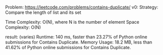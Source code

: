 Problem: https://leetcode.com/problems/contains-duplicate/
v0:
Strategy: Compare the length of list and its set

Time Complexity: O(N), where N is the number of element
Space Complexity: O(N)

result: (varies)
Runtime: 140 ms, faster than 23.27% of Python online submissions for Contains Duplicate.
Memory Usage: 18.2 MB, less than 41.62% of Python online submissions for Contains Duplicate.
